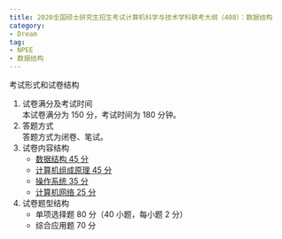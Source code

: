 ```yaml
---
title: 2020全国硕士研究生招生考试计算机科学与技术学科联考大纲（408）：数据结构
category: 
- Dream
tag: 
- NPEE
- 数据结构
---
```


考试形式和试卷结构

  1. 试卷满分及考试时间  
    本试卷满分为 150 分，考试时间为 180 分钟。
  2. 答题方式  
    答题方式为闭卷、笔试。
  3. 试卷内容结构  
     - [数据结构 45 分](2019-8-27-408-Data-Structure.md)
     - [计算机组成原理 45 分](2019-8-27-408-Computer-Organization-And-Architecture.md)
     - [操作系统 35 分](2019-8-27-408-Operating-Systems.md)
     - [计算机网络 25 分](2019-8-27-408-Computer-Network.md)
  4. 试卷题型结构
     - 单项选择题 80 分（40 小题，每小题 2 分）
     - 综合应用题 70 分
